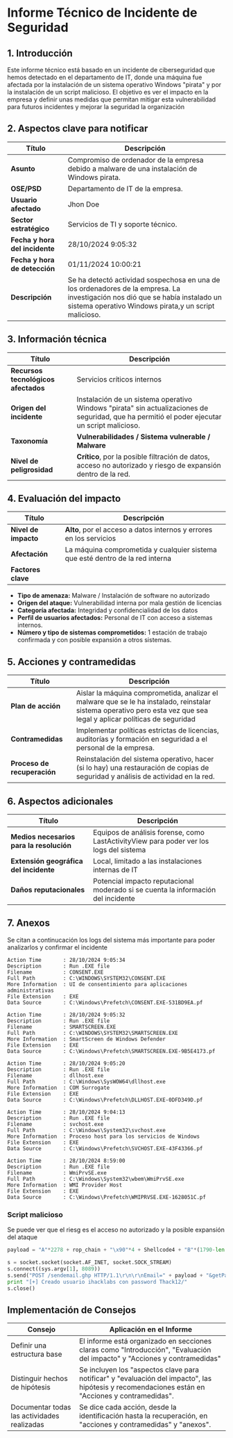 # Informe Técnico de Incidente de Seguridad

## **1. Introducción**

Este informe técnico está basado en un incidente de ciberseguridad que hemos detectado en el departamento de IT, donde una máquina fue afectada por la instalación de un sistema operativo Windows "pirata" y por la instalación de un script malicioso. El objetivo es ver el impacto en la empresa y definir unas medidas que permitan mitigar esta vulnerabilidad para futuros incidentes y mejorar la seguridad la organización


## **2. Aspectos clave para notificar**

| **Título**                     | **Descripción**                                                                                                                                                                                 |
| ------------------------------ | ----------------------------------------------------------------------------------------------------------------------------------------------------------------------------------------------- |
| **Asunto**                     | Compromiso de ordenador de la empresa debido a malware de una instalación de Windows pirata.                                                                                             |
| **OSE/PSD**                    | Departamento de IT de la empresa.                                                                                                                                                               |
| **Usuario afectado**           | Jhon Doe                                                                                                                                                                                        |
| **Sector estratégico**         | Servicios de TI y soporte técnico.                                                                                                                                                              |
| **Fecha y hora del incidente** | 28/10/2024 9:05:32                                                                                                                                                           |
| **Fecha y hora de detección**  | 01/11/2024 10:00:21                                                                                                                                                            |
| **Descripción**                | Se ha detectó actividad sospechosa en una de los ordenadores de la empresa. La investigación nos dió que se había instalado un sistema operativo Windows pirata,y un script malicioso. |


## **3. Información técnica**
| **Título**                          | **Descripción**                                                                                                                  |
| ----------------------------------- | -------------------------------------------------------------------------------------------------------------------------------- |
| **Recursos tecnológicos afectados** | Servicios críticos internos                                     |
| **Origen del incidente**            | Instalación de un sistema operativo Windows "pirata" sin actualizaciones de seguridad, que ha permitió el poder ejecutar un script malicioso. |
| **Taxonomía**                       | **Vulnerabilidades / Sistema vulnerable / Malware**                                                                              |
| **Nivel de peligrosidad**           | **Crítico**, por la posible filtración de datos, acceso no autorizado y riesgo de expansión dentro de la red.                    |


## **4. Evaluación del impacto**

| **Título**                  | **Descripción**                                                                        |
| --------------------------- | -------------------------------------------------------------------------------------- |
| **Nivel de impacto**        | **Alto**, por el acceso a datos internos y errores en los servicios |
| **Afectación**              | La máquina comprometida y cualquier sistema que esté dentro de la red interna   |
| **Factores clave**          |                                                                                        |

- **Tipo de amenaza:** Malware / Instalación de software no autorizado
- **Origen del ataque:** Vulnerabilidad interna por mala gestión de licencias
- **Categoría afectada:** Integridad y confidencialidad de los datos
- **Perfil de usuarios afectados:** Personal de IT con acceso a sistemas internos.
- **Número y tipo de sistemas comprometidos:** 1 estación de trabajo confirmada y con posible expansión a otros sistemas.

## **5. Acciones y contramedidas**

| **Título**                  | **Descripción**                                                                                                                          |
| --------------------------- | ---------------------------------------------------------------------------------------------------------------------------------------- |
| **Plan de acción**          | Aislar la máquina comprometida, analizar el malware que se le ha instalado, reinstalar sistema operativo pero esta vez que sea legal y aplicar políticas de seguridad |
| **Contramedidas**           | Implementar políticas estrictas de licencias, auditorías y formación en seguridad a el personal de la empresa.                    |
| **Proceso de recuperación** | Reinstalación del sistema operativo, hacer (si lo hay) una restauración de copias de seguridad y análisis de actividad en la red.            |


## **6. Aspectos adicionales**

| **Título**                               | **Descripción**                                                                                                                   |
| ---------------------------------------- | --------------------------------------------------------------------------------------------------------------------------------- |
| **Medios necesarios para la resolución** | Equipos de análisis forense, como LastActivityView para poder ver los logs del sistema                                        |
| **Extensión geográfica del incidente**   | Local, limitado a las instalaciones internas de IT                                                                              |
| **Daños reputacionales**                 | Potencial impacto reputacional moderado si se cuenta la información del incidente                                                 |


## **7. Anexos**
Se citan a continucación los logs del sistema más importante para poder analizarlos y confirmar el incidente

```plaintext
Action Time       : 28/10/2024 9:05:34
Description       : Run .EXE file
Filename          : CONSENT.EXE
Full Path         : C:\WINDOWS\SYSTEM32\CONSENT.EXE
More Information  : UI de consentimiento para aplicaciones administrativas
File Extension    : EXE
Data Source       : C:\Windows\Prefetch\CONSENT.EXE-531BD9EA.pf

Action Time       : 28/10/2024 9:05:32
Description       : Run .EXE file
Filename          : SMARTSCREEN.EXE
Full Path         : C:\WINDOWS\SYSTEM32\SMARTSCREEN.EXE
More Information  : SmartScreen de Windows Defender
File Extension    : EXE
Data Source       : C:\Windows\Prefetch\SMARTSCREEN.EXE-9B5E4173.pf

Action Time       : 28/10/2024 9:05:20
Description       : Run .EXE file
Filename          : dllhost.exe
Full Path         : C:\Windows\SysWOW64\dllhost.exe
More Information  : COM Surrogate
File Extension    : EXE
Data Source       : C:\Windows\Prefetch\DLLHOST.EXE-0DFD349D.pf

Action Time       : 28/10/2024 9:04:13
Description       : Run .EXE file
Filename          : svchost.exe
Full Path         : C:\Windows\System32\svchost.exe
More Information  : Proceso host para los servicios de Windows
File Extension    : EXE
Data Source       : C:\Windows\Prefetch\SVCHOST.EXE-43F43366.pf

Action Time       : 28/10/2024 8:59:00
Description       : Run .EXE file
Filename          : WmiPrvSE.exe
Full Path         : C:\Windows\System32\wbem\WmiPrvSE.exe
More Information  : WMI Provider Host
File Extension    : EXE
Data Source       : C:\Windows\Prefetch\WMIPRVSE.EXE-1628051C.pf

```
### Script malicioso

Se puede ver que el riesg es el acceso no autorizado y la posible expansión del ataque
```python
payload = "A"*2278 + rop_chain + "\x90"*4 + Shellcode4 + "B"*(1790-len(Shellcode4)-len(rop_chain)) + ret

s = socket.socket(socket.AF_INET, socket.SOCK_STREAM)
s.connect((sys.argv[1], 8089))
s.send("POST /sendemail.ghp HTTP/1.1\r\n\r\nEmail=" + payload + "&getPassword=Get+Password")
print "[+] Creado usuario ihacklabs con password Thack12/"
s.close()
```

## **Implementación de Consejos**

| **Consejo**                                 | **Aplicación en el Informe**                                                                                                                                                         |
| ------------------------------------------- | ------------------------------------------------------------------------------------------------------------------------------------------------------------------------------------ |
| Definir una estructura base                 | El informe está organizado en secciones claras como "Introducción", "Evaluación del impacto" y "Acciones y contramedidas"                                                          |
| Distinguir hechos de hipótesis              | Se incluyen los "aspectos clave para notificar" y "evaluación del impacto", las hipótesis y recomendaciones están en "Acciones y contramedidas". |
| Documentar todas las actividades realizadas | Se dice cada acción, desde la identificación hasta la recuperación, en "acciones y contramedidas" y "anexos".                                                                     |

